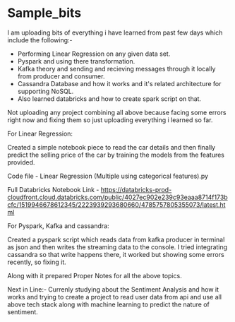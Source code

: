 # Sample_bits

I am uploading bits of everything i have learned from past few days which include the following:-

- Performing Linear Regression on any given data set.
- Pyspark and using there transformation.
- Kafka theory and sending and recieving messages through it locally from producer and consumer.
- Cassandra Database and how it works and it's related architecture for supporting NoSQL.
- Also learned databricks and how to create spark script on that.

Not uploading any project combining all above because facing some errors right now and fixing them so just uploading everything i learned so far.

For Linear Regression:

Created a simple notebook piece to read the car details and then finally predict the selling price of the car by training the models from the features provided.

Code file -
Linear Regression (Multiple using categorical features).py

Full Databricks Notebook Link -
https://databricks-prod-cloudfront.cloud.databricks.com/public/4027ec902e239c93eaaa8714f173bcfc/1519946678612345/2223939293680660/4785757805355073/latest.html

For Pyspark, Kafka and cassandra:

Created a pyspark script which reads data from kafka producer in terminal as json and then writes the streaming data to the console.
I tried integrating cassandra so that write happens there, it worked but showing some errors recently, so fixing it.

Along with it prepared Proper Notes for all the above topics.

Next in Line:-
Currenly studying about the Sentiment Analysis and how it works and trying to create a project to read user data from api and use all above tech stack along with machine learning to predict the nature of sentiment.
